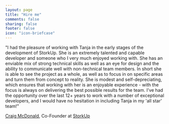 ```yaml
---
layout: page
title: "Hire me"
comments: false
sharing: false
footer: false
icon: "icon-briefcase"
---
```


"I had the pleasure of working with Tanja in the early stages of the development of StorkUp.  She is an extremely talented and capable developer and someone who I very much enjoyed working with.  She has an enviable mix of strong technical skills as well as an eye for design and the ability to communicate well with non-technical team members. In short she is able to see the project as a whole, as well as to focus in on specific areas and turn them from concept to reality.  She is modest and self-depreciating, which ensures that working with her is an enjoyable experience - with the focus is always on delivering the best possible results for the team. I've had the opportunity over the last 12+ years to work with a number of exceptional developers, and I would have no hesitation in including Tanja in my 'all star' team!"

[Craig McDonald](https://twitter.com/lefthandme), Co-Founder at [StorkUp](https://app.storkup.com/)
